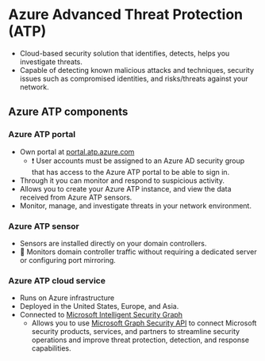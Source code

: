 # Azure Advanced Threat Protection (ATP)

- Cloud-based security solution that identifies, detects, helps you investigate threats.
- Capable of detecting known malicious attacks and techniques, security issues such as compromised identities, and risks/threats against your network.

## Azure ATP components

### Azure ATP portal

- Own portal at [portal.atp.azure.com](https://portal.atp.azure.com)
  - ❗ User accounts must be assigned to an Azure AD security group that has access to the Azure ATP portal to be able to sign in.
- Through it you can monitor and respond to suspicious activity.
- Allows you to create your Azure ATP instance, and view the data received from Azure ATP sensors.
- Monitor, manage, and investigate threats in your network environment.

### Azure ATP sensor

- Sensors are installed directly on your domain controllers.
- 📝 Monitors domain controller traffic without requiring a dedicated server or configuring port mirroring.

### Azure ATP cloud service

- Runs on Azure infrastructure
- Deployed in the United States, Europe, and Asia.
- Connected to [Microsoft Intelligent Security Graph](https://www.microsoft.com/security/blog/microsoft-intelligent-security-graph/)
  - Allows you to use [Microsoft Graph Security API](https://docs.microsoft.com/en-us/graph/security-concept-overview) to connect Microsoft security products, services, and partners to streamline security operations and improve threat protection, detection, and response capabilities.
